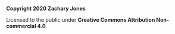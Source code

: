 **Copyright 2020 Zachary Jones**

Licensed to the public under **Creative Commons Attribution Non-commercial 4.0**
